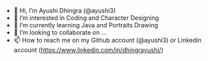 - 👋 Hi, I’m Ayushi Dhingra (@ayushi3)
- 👀 I’m interested in Coding and Character Designing
- 🌱 I’m currently learning Java and Portraits Drawing
- 💞️ I’m looking to collaborate on ...
- 📫 How to reach me on my Github account (@ayushi3) or Linkedin account (https://www.linkedin.com/in/dhingrayushi/)

<!---
ayushi3/ayushi3 is a ✨ special ✨ repository because its `README.md` (this file) appears on your GitHub profile.
You can click the Preview link to take a look at your changes.
--->
